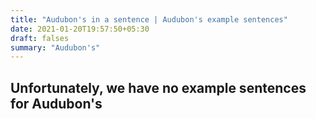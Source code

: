```yaml
---
title: "Audubon's in a sentence | Audubon's example sentences"
date: 2021-01-20T19:57:50+05:30
draft: falses
summary: "Audubon's"
---
```

## Unfortunately, we have no example sentences for Audubon's                 
